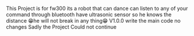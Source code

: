 
This Project is for fw300 its a robot that can dance can listen to any of your command through bluetooth
have ultrasonic sensor so he knows the distance 😁he will not break in any thing😁
V1.0.0 write the main code no changes
Sadly the Project Could not continue 
